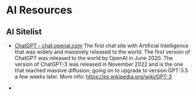 # AI Resources

## AI Sitelist 

* [ChatGPT - chat.openai.com](chat.openai.com)
  The first chat site with Artificial Intelligence that was widely and massively released to the world.
  The first version of ChatGPT was released to the world by OpenAI in June 2020.
  The version of ChatGPT-3 was released in November 2022 and is the one that reached massive diffusion, going on to upgrade to version GPT-3.5 a few weeks later.
  More info: https://es.wikipedia.org/wiki/GPT-3 
  
* 
